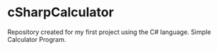 # cSharpCalculator
Repository created for my first project using the C# language.
Simple Calculator Program.
